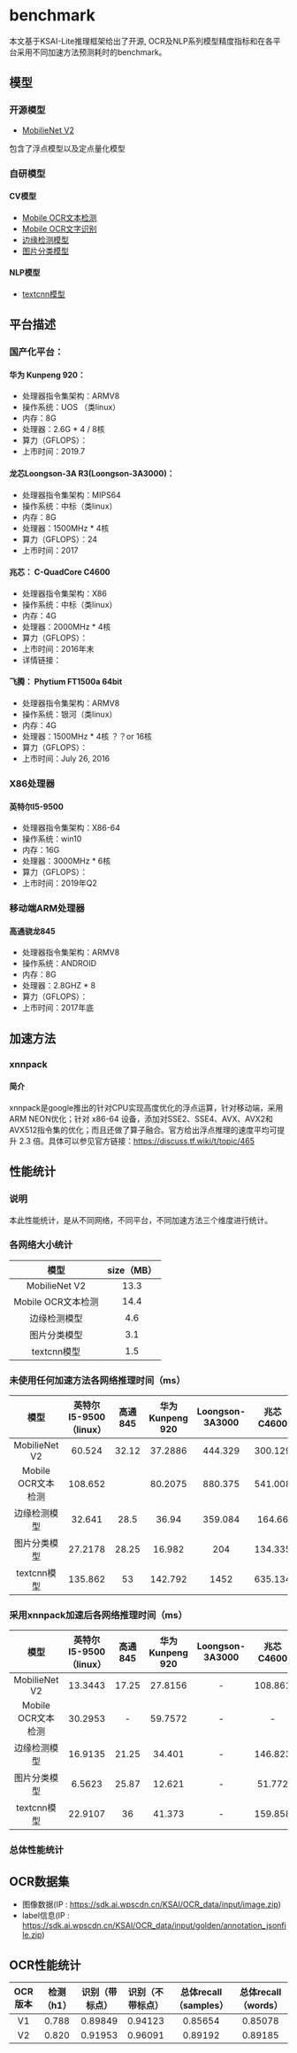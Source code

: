 # benchmark
本文基于KSAI-Lite推理框架给出了开源, OCR及NLP系列模型精度指标和在各平台采用不同加速方法预测耗时的benchmark。
## 模型
### 开源模型
* [MobilieNet V2](https://sdk.ai.wpscdn.cn/KSAI/OpenSource/models/MobileNet_V2/MobileNet_V2.zip)

包含了浮点模型以及定点量化模型
### 自研模型
#### CV模型
* [Mobile OCR文本检测](https://sdk.ai.wpscdn.cn/KSAI/OpenSource/models/CV/mobilenet_east.tflite)
* [Mobile OCR文字识别](https://sdk.ai.wpscdn.cn/KSAI/OpenSource/models/CV/line_recog_MINICNN_CN.tflite)
* [边缘检测模型](https://sdk.ai.wpscdn.cn/KSAI/OpenSource/models/CV/rect_detection.tflite)
* [图片分类模型](https://sdk.ai.wpscdn.cn/KSAI/OpenSource/models/CV/doc_image_cf.20180907_11.2.4.tflite)
#### NLP模型
* [textcnn模型](https://sdk.ai.wpscdn.cn/KSAI/OpenSource/models/NLP/textcnn_7_dc9595852c652f6b3b3be3c0123d3624.zip)
## 平台描述
### 国产化平台：
#### 华为 Kunpeng 920：
* 处理器指令集架构：ARMV8
* 操作系统：UOS （类linux）
* 内存：8G
* 处理器：2.6G * 4 / 8核
* 算力（GFLOPS）：
* 上市时间：2019.7

#### 龙芯Loongson-3A R3(Loongson-3A3000)：
* 处理器指令集架构：MIPS64
* 操作系统：中标（类linux）
* 内存：8G
* 处理器：1500MHz * 4核
* 算力（GFLOPS）：24
* 上市时间：2017

#### 兆芯： C-QuadCore C4600
* 处理器指令集架构：X86
* 操作系统：中标（类linux）
* 内存：4G
* 处理器：2000MHz * 4核
* 算力（GFLOPS）：
* 上市时间：2016年末
* 详情链接：
#### 飞腾： Phytium FT1500a 64bit
* 处理器指令集架构：ARMV8
* 操作系统：银河（类linux）
* 内存：4G
* 处理器：1500MHz * 4核 ？？or 16核
* 算力（GFLOPS）：
* 上市时间：July 26, 2016

### X86处理器
#### 英特尔I5-9500
* 处理器指令集架构：X86-64
* 操作系统：win10
* 内存：16G
* 处理器：3000MHz * 6核
* 算力（GFLOPS）：
* 上市时间：2019年Q2

### 移动端ARM处理器
#### 高通骁龙845
* 处理器指令集架构：ARMV8
* 操作系统：ANDROID
* 内存：8G
* 处理器：2.8GHZ * 8
* 算力（GFLOPS）：
* 上市时间：2017年底
## 加速方法
### xnnpack
#### 简介
xnnpack是google推出的针对CPU实现高度优化的浮点运算，针对移动端，采用 ARM NEON优化；针对 x86-64 设备，添加对SSE2、SSE4、AVX、AVX2和 AVX512指令集的优化；而且还做了算子融合。官方给出浮点推理的速度平均可提升 2.3 倍。具体可以参见官方链接：https://discuss.tf.wiki/t/topic/465

## 性能统计
### 说明
本此性能统计，是从不同网络，不同平台，不同加速方法三个维度进行统计。

### 各网络大小统计

|        模型        | size（MB） |
| :----------------: | :--------: |
|   MobilieNet V2    |    13.3    |
| Mobile OCR文本检测 |    14.4    |
|    边缘检测模型    |    4.6     |
|    图片分类模型    |    3.1     |
|    textcnn模型     |    1.5     |

### 未使用任何加速方法各网络推理时间（ms）

|        模型        | 英特尔I5-9500（linux） | 高通845 | 华为 Kunpeng 920 | Loongson-3A3000 | 兆芯C4600 | Phytium FT1500a |
| :----------------: | :--------------------: | :-----: | :--------------: | :-------------: | :-------: | :-------------: |
|   MobilieNet V2    |         60.524         |  32.12  |     37.2886      |     444.329     |  300.129  |     119.073     |
| Mobile OCR文本检测 |        108.652         |         |     80.2075      |     880.375     |  541.008  |     248.783     |
|    边缘检测模型    |         32.641         |  28.5   |      36.94       |     359.084     |  164.66   |     124.103     |
|    图片分类模型    |        27.2178         |  28.25  |      16.982      |       204       |  134.335  |     53.453      |
|    textcnn模型     |        135.862         |   53    |     142.792      |      1452       |  635.134  |     362.688     |

### 采用xnnpack加速后各网络推理时间（ms）

|        模型        | 英特尔I5-9500（linux） | 高通845 | 华为 Kunpeng 920 | Loongson-3A3000 | 兆芯C4600 | Phytium FT1500a |
| :----------------: | :--------------------: | :-----: | :--------------: | :-------------: | :-------: | :-------------: |
|   MobilieNet V2    |        13.3443         |  17.25  |     27.8156      |        -        |  108.861  |     89.991      |
| Mobile OCR文本检测 |        30.2953         |    -    |     59.7572      |        -        |     -     |     193.562     |
|    边缘检测模型    |        16.9135         |  21.25  |      34.401      |        -        |  146.823  |     123.252     |
|    图片分类模型    |         6.5623         |  25.87  |      12.621      |        -        |  51.772   |     53.333      |
|    textcnn模型     |        22.9107         |   36    |      41.373      |        -        |  159.858  |     362.036     |

### 总体性能统计
## OCR数据集
* 图像数据(IP : https://sdk.ai.wpscdn.cn/KSAI/OCR_data/input/image.zip)
* label信息(IP : https://sdk.ai.wpscdn.cn/KSAI/OCR_data/input/golden/annotation_jsonfile.zip)
## OCR性能统计
|  OCR版本  |  检测（h1）  |  识别（带标点）  |  识别（不带标点）  |  总体recall（samples）  | 总体recall（words）  |
| :------------: | :------------: | :------------: | :------------: | :------------: | :------------: |
|  V1  |  0.788  |  0.89849  |  0.94123  |  0.85654  |  0.85078  |
|  V2  |  0.820  |  0.91953  |  0.96091  |  0.89192  |  0.89185  |